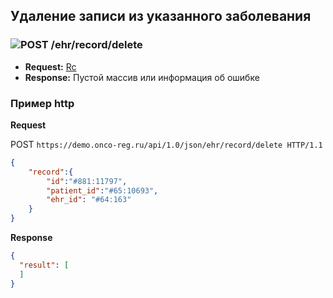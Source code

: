 ## Удаление записи из указанного заболевания

### ![POST](../../../../img/post.png) /ehr/record/delete
* **Request:** [Rc](../../../../types/types.md#com.siams.med.api.Rc) 
* **Response:** Пустой массив или информация об ошибке




### Пример http
 
 **Request**
 
 POST `https://demo.onco-reg.ru/api/1.0/json/ehr/record/delete HTTP/1.1`
 
 ```json
 {
     "record":{
         "id":"#881:11797",
         "patient_id":"#65:10693",
         "ehr_id": "#64:163"
     }
 }
 ```
 
 **Response**
 ```json
 {
   "result": [
   ]
 }
 ```
 